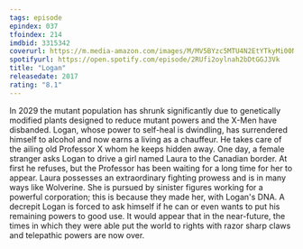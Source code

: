 ```yaml
---
tags: episode
epindex: 037
tfoindex: 214
imdbid: 3315342
coverurl: https://m.media-amazon.com/images/M/MV5BYzc5MTU4N2EtYTkyMi00NjdhLTg3NWEtMTY4OTEyMzJhZTAzXkEyXkFqcGdeQXVyNjc1NTYyMjg@._V1_SX202_CR0,0,202,300_.jpg
spotifyurl: https://open.spotify.com/episode/2RUfi2oylnah2bDtGGJ3Vk
title: "Logan"
releasedate: 2017
rating: "8.1"
---
```


In 2029 the mutant population has shrunk significantly due to genetically modified plants designed to reduce mutant powers and the X-Men have disbanded. Logan, whose power to self-heal is dwindling, has surrendered himself to alcohol and now earns a living as a chauffeur. He takes care of the ailing old Professor X whom he keeps hidden away. One day, a female stranger asks Logan to drive a girl named Laura to the Canadian border. At first he refuses, but the Professor has been waiting for a long time for her to appear. Laura possesses an extraordinary fighting prowess and is in many ways like Wolverine. She is pursued by sinister figures working for a powerful corporation; this is because they made her, with Logan's DNA. A decrepit Logan is forced to ask himself if he can or even wants to put his remaining powers to good use. It would appear that in the near-future, the times in which they were able put the world to rights with razor sharp claws and telepathic powers are now over.